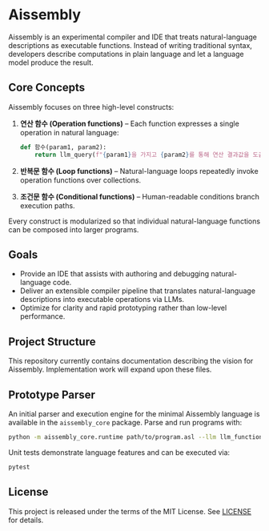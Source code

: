 # Aissembly

Aissembly is an experimental compiler and IDE that treats natural-language descriptions as executable functions. Instead of writing traditional syntax, developers describe computations in plain language and let a language model produce the result.

## Core Concepts

Aissembly focuses on three high-level constructs:

1. **연산 함수 (Operation functions)** – Each function expresses a single operation in natural language:

   ```python
   def 함수(param1, param2):
       return llm_query(f"{param1}을 가지고 {param2}를 통해 연산 결과값을 도출한다.")
   ```

2. **반복문 함수 (Loop functions)** – Natural-language loops repeatedly invoke operation functions over collections.

3. **조건문 함수 (Conditional functions)** – Human-readable conditions branch execution paths.

Every construct is modularized so that individual natural-language functions can be composed into larger programs.

## Goals

- Provide an IDE that assists with authoring and debugging natural-language code.
- Deliver an extensible compiler pipeline that translates natural-language descriptions into executable operations via LLMs.
- Optimize for clarity and rapid prototyping rather than low-level performance.

## Project Structure

This repository currently contains documentation describing the vision for Aissembly. Implementation work will expand upon these files.

## Prototype Parser

An initial parser and execution engine for the minimal Aissembly language is
available in the `aissembly_core` package. Parse and run programs with:

```bash
python -m aissembly_core.runtime path/to/program.asl --llm llm_functions.json
```

Unit tests demonstrate language features and can be executed via:

```bash
pytest
```

## License

This project is released under the terms of the MIT License. See [LICENSE](LICENSE) for details.

